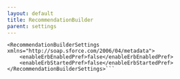 ```yaml
---
layout: default
title: RecommendationBuilder
parent: settings
---
```


```<?xml version="1.0" encoding="UTF-8"?>
<RecommendationBuilderSettings xmlns="http://soap.sforce.com/2006/04/metadata">
    <enableErbEnabledPref>false</enableErbEnabledPref>
    <enableErbStartedPref>false</enableErbStartedPref>
</RecommendationBuilderSettings>```
